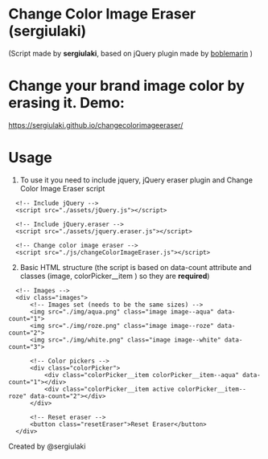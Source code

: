 # Change Color Image Eraser (sergiulaki)
(Script made by **sergiulaki**, based on jQuery plugin made by [boblemarin](https://github.com/boblemarin/jQuery.eraser) )
# Change your brand image color by erasing it. Demo:
https://sergiulaki.github.io/changecolorimageeraser/

# Usage
1. To use it you need to include jquery, jQuery eraser plugin and Change Color Image Eraser script

```
  <!-- Include jQuery -->
  <script src="./assets/jQuery.js"></script>

  <!-- Include jQuery.eraser -->
  <script src="./assets/jquery.eraser.js"></script>

  <!-- Change color image eraser -->
  <script src="./js/changeColorImageEraser.js"></script>
```
2. Basic HTML structure (the script is based on data-count attribute and classes (image, colorPicker__item ) so they are **required**)
```
  <!-- Images -->
  <div class="images">
      <!-- Images set (needs to be the same sizes) -->
      <img src="./img/aqua.png" class="image image--aqua" data-count="1">
      <img src="./img/roze.png" class="image image--roze" data-count="2">
      <img src="./img/white.png" class="image image--white" data-count="3">

      <!-- Color pickers -->
      <div class="colorPicker">
          <div class="colorPicker__item colorPicker__item--aqua" data-count="1"></div>
          <div class="colorPicker__item active colorPicker__item--roze" data-count="2"></div>
      </div>

      <!-- Reset eraser -->
      <button class="resetEraser">Reset Eraser</button>
  </div>
```

Created by @sergiulaki
